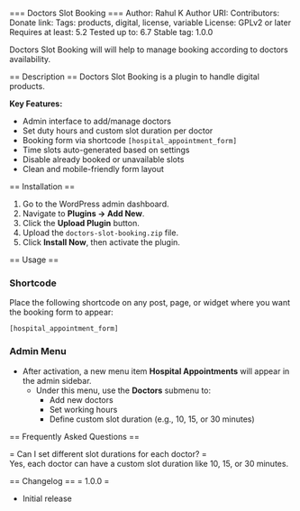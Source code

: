 === Doctors Slot Booking ===
Author: Rahul K
Author URI:
Contributors:
Donate link:
Tags: products, digital, license, variable
License: GPLv2 or later
Requires at least: 5.2
Tested up to: 6.7
Stable tag: 1.0.0

Doctors Slot Booking will will help to manage booking according to doctors availability.

== Description ==
Doctors Slot Booking is a plugin to handle digital products.

**Key Features:**

-   Admin interface to add/manage doctors
-   Set duty hours and custom slot duration per doctor
-   Booking form via shortcode `[hospital_appointment_form]`
-   Time slots auto-generated based on settings
-   Disable already booked or unavailable slots
-   Clean and mobile-friendly form layout

== Installation ==

1. Go to the WordPress admin dashboard.
2. Navigate to **Plugins → Add New**.
3. Click the **Upload Plugin** button.
4. Upload the `doctors-slot-booking.zip` file.
5. Click **Install Now**, then activate the plugin.

== Usage ==

### Shortcode

Place the following shortcode on any post, page, or widget where you want the booking form to appear:

`[hospital_appointment_form]`

### Admin Menu

-   After activation, a new menu item **Hospital Appointments** will appear in the admin sidebar.
    -   Under this menu, use the **Doctors** submenu to:
        -   Add new doctors
        -   Set working hours
        -   Define custom slot duration (e.g., 10, 15, or 30 minutes)

== Frequently Asked Questions ==

= Can I set different slot durations for each doctor? =  
Yes, each doctor can have a custom slot duration like 10, 15, or 30 minutes.

== Changelog ==
= 1.0.0 =

-   Initial release
